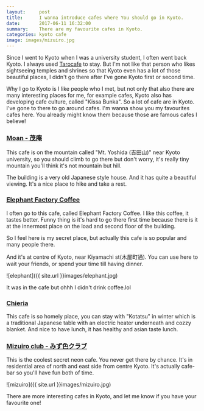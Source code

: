 ```yaml
---
layout:     post
title:      I wanna introduce cafes where You should go in Kyoto.
date:       2017-06-11 16:32:00
summary:    There are my favourite cafes in Kyoto.
categories: kyoto cafe
image: images/mizuiro.jpg
---
```


Since I went to Kyoto when I was a university student, I often went back Kyoto. I always used [Tarocafe](http://tarocafe.jp/en) to stay. But I'm not like that person who likes sightseeing temples and shrines so that Kyoto even has a lot of those beautiful places, I didn't go there after I've gone Kyoto first or second time.


Why I go to Kyoto is I like people who I met, but not only that also there are many interesting places for me, for example cafes, Kyoto also has developing cafe culture, called "Kissa Bunka". So a lot of cafe are in Kyoto. I've gone to there to go around cafes. I'm wanna show you my favourites cafes here. You already might know them because those are famous cafes I believe!



### [Moan - 茂庵](https://www.tripadvisor.ca/Restaurant_Review-g298564-d3612328-Reviews-Moan-Kyoto_Kyoto_Prefecture_Kinki.html)

This cafe is on the mountain called "Mt. Yoshida (吉田山)" near Kyoto university, so you should climb to go there but don't worry, it's really tiny mountain you'll think it's not mountain but hill.

The building is a very old Japanese style house. And it has quite a beautiful viewing. It's a nice place to hike and take a rest.



### [Elephant Factory Coffee](https://www.tripadvisor.ca/Restaurant_Review-g298564-d6614758-Reviews-Elephant_Factory_Coffee-Kyoto_Kyoto_Prefecture_Kinki.html)

I often go to this cafe, called Elephant Factory Coffee.
I like this coffee, it tastes better. Funny thing is it's hard to go there first time because there is it at the innermost place on the load and second floor of the building.

So I feel here is my secret place, but actually this cafe is so popular and many people there.

And it's at centre of Kyoto, near Kiyamachi st(木屋町通). You can use here to wait your friends, or spend your time till having dinner.

![elephant]({{ site.url }}images/elephant.jpg)

It was in the cafe but ohhh I didn't drink coffee.lol

### [Chieria](https://tabelog.com/en/kyoto/A2601/A260302/26022748/)

This cafe is so homely place, you can stay with "Kotatsu" in winter which is a traditional Japanese table with an electric heater underneath and cozzy blanket. And nice to have lunch, it has healthy and asian taste lunch.



### [Mizuiro club - みず色クラブ](https://retty.me/area/PRE26/ARE116/SUB11202/100001176971/)
This is the coolest secret neon cafe. You never get there by chance. It's in residential area of north and east side from centre Kyoto.
It's actually cafe-bar so you'll have fun both of time.

![mizuiro]({{ site.url }}images/mizuiro.jpg)


There are more interesting cafes in Kyoto, and let me know if you have your favourite one!
